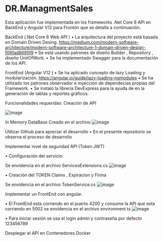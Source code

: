 # DR.ManagmentSales

Esta aplicación fue implementada en los frameworks .Net Core 6 API en BackEnd y Angular V12 para Frontón que se detalla a continuación.

BackEnd (.Net Core 6 Web API )
•	La arquitectura del proyecto está basada en Domain Driven Desing.
  https://medium.com/modern-software-architecture/modern-software-architecture-1-domain-driven-design-f06fad8695f9
•	Se está usando patrones de diseño Builder , Repository ,  diseño UnitOfWork.
•	Se ha implementado Swagger para la documentación de los API.

FrontEnd (Angular V12 )
•	Se ha aplicado concepto de lazy Loading y modularización.
  https://angular.io/guide/lazy-loading-ngmodules
•	Se ha utilizado los patrones observador  e inyección de dependecias propias del Framework.
•	Se instaló la librería DevExpress para la ayuda de en la generación de tablas y reportes gráficos.


Funcionalidades requeridas:
Creación de API

![image](https://user-images.githubusercontent.com/66335401/222520771-61c7e46a-b938-4e42-a97c-532bbdb5bbf8.png)

In Memory DataBase
Creado en el archivo
![image](https://user-images.githubusercontent.com/66335401/222520920-68535502-89dd-4603-92e7-5aea246400ed.png)

Utilizar Github para apreciar el desarrollo
• En el presente repositorio se observa el proceso de desarrollo

Implementar nivel de seguridad API (Token JWT)

• Configuración del servicio:

  Se envidencia en el archivo  ServicesExtensions.cs
  ![image](https://user-images.githubusercontent.com/66335401/222521237-83a158a7-f9a7-4d89-a450-b64a8b3d3122.png)

• Creación del TOKEN Claims , Expiracion y Firma
 
  Se envidencia en el archivo  TokenService.cs
  ![image](https://user-images.githubusercontent.com/66335401/222521574-e23e1274-48a0-4f1e-a433-6b414e3773db.png)

Implementar un FrontEnd con angular.

• El FrontEnd esta corriendo en el puerto 4200 y consume la API que esta corriendo en 5002
  se envidencia en el archivo environment.ts
  ![image](https://user-images.githubusercontent.com/66335401/222522529-3ada8e7f-c5b9-47e2-9e9d-8039839d65a9.png)

•  Para iniciar sesión se usa el login admin y contraseña por defecto 123456789

Desplegar el API en Contenedores Docker




